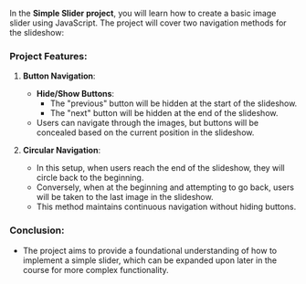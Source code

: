 In the **Simple Slider project**, you will learn how to create a basic image slider using JavaScript. The project will cover two navigation methods for the slideshow:

### Project Features:
1. **Button Navigation**:
   - **Hide/Show Buttons**: 
     - The "previous" button will be hidden at the start of the slideshow.
     - The "next" button will be hidden at the end of the slideshow.
   - Users can navigate through the images, but buttons will be concealed based on the current position in the slideshow.

2. **Circular Navigation**:
   - In this setup, when users reach the end of the slideshow, they will circle back to the beginning.
   - Conversely, when at the beginning and attempting to go back, users will be taken to the last image in the slideshow.
   - This method maintains continuous navigation without hiding buttons.

### Conclusion:
- The project aims to provide a foundational understanding of how to implement a simple slider, which can be expanded upon later in the course for more complex functionality.
